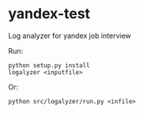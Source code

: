 yandex-test
===========

Log analyzer for yandex job interview

Run:

    python setup.py install
    logalyzer <inputfile>

Or:

    python src/logalyzer/run.py <infile>
